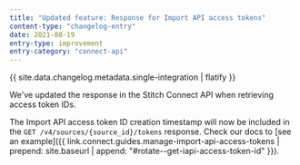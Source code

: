 ```yaml
---
title: "Updated feature: Response for Import API access tokens"
content-type: "changelog-entry"
date: 2021-08-19
entry-type: improvement
entry-category: "connect-api"
---
```

{{ site.data.changelog.metadata.single-integration | flatify }}

We've updated the response in the Stitch Connect API when retrieving access token IDs.

The Import API access token ID creation timestamp will now be included in the `GET /v4/sources/{source_id}/tokens` response. Check our docs to [see an example]({{ link.connect.guides.manage-import-api-access-tokens | prepend: site.baseurl | append: "#rotate--get-iapi-access-token-id" }}).

